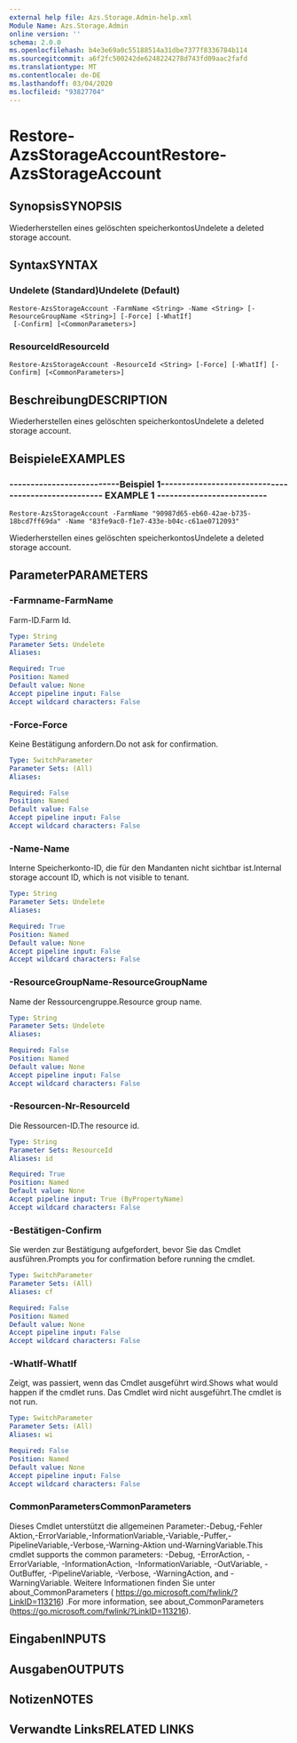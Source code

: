 ```yaml
---
external help file: Azs.Storage.Admin-help.xml
Module Name: Azs.Storage.Admin
online version: ''
schema: 2.0.0
ms.openlocfilehash: b4e3e69a0c55188514a31dbe7377f8336784b114
ms.sourcegitcommit: a6f2fc500242de6248224278d743fd09aac2fafd
ms.translationtype: MT
ms.contentlocale: de-DE
ms.lasthandoff: 03/04/2020
ms.locfileid: "93827704"
---
```

# <span data-ttu-id="0f566-101">Restore-AzsStorageAccount</span><span class="sxs-lookup"><span data-stu-id="0f566-101">Restore-AzsStorageAccount</span></span>

## <span data-ttu-id="0f566-102">Synopsis</span><span class="sxs-lookup"><span data-stu-id="0f566-102">SYNOPSIS</span></span>
<span data-ttu-id="0f566-103">Wiederherstellen eines gelöschten speicherkontos</span><span class="sxs-lookup"><span data-stu-id="0f566-103">Undelete a deleted storage account.</span></span>

## <span data-ttu-id="0f566-104">Syntax</span><span class="sxs-lookup"><span data-stu-id="0f566-104">SYNTAX</span></span>

### <span data-ttu-id="0f566-105">Undelete (Standard)</span><span class="sxs-lookup"><span data-stu-id="0f566-105">Undelete (Default)</span></span>
```
Restore-AzsStorageAccount -FarmName <String> -Name <String> [-ResourceGroupName <String>] [-Force] [-WhatIf]
 [-Confirm] [<CommonParameters>]
```

### <span data-ttu-id="0f566-106">ResourceId</span><span class="sxs-lookup"><span data-stu-id="0f566-106">ResourceId</span></span>
```
Restore-AzsStorageAccount -ResourceId <String> [-Force] [-WhatIf] [-Confirm] [<CommonParameters>]
```

## <span data-ttu-id="0f566-107">Beschreibung</span><span class="sxs-lookup"><span data-stu-id="0f566-107">DESCRIPTION</span></span>
<span data-ttu-id="0f566-108">Wiederherstellen eines gelöschten speicherkontos</span><span class="sxs-lookup"><span data-stu-id="0f566-108">Undelete a deleted storage account.</span></span>

## <span data-ttu-id="0f566-109">Beispiele</span><span class="sxs-lookup"><span data-stu-id="0f566-109">EXAMPLES</span></span>

### <span data-ttu-id="0f566-110">--------------------------Beispiel 1--------------------------</span><span class="sxs-lookup"><span data-stu-id="0f566-110">-------------------------- EXAMPLE 1 --------------------------</span></span>
```
Restore-AzsStorageAccount -FarmName "90987d65-eb60-42ae-b735-18bcd7ff69da" -Name "83fe9ac0-f1e7-433e-b04c-c61ae0712093"
```

<span data-ttu-id="0f566-111">Wiederherstellen eines gelöschten speicherkontos</span><span class="sxs-lookup"><span data-stu-id="0f566-111">Undelete a deleted storage account.</span></span>

## <span data-ttu-id="0f566-112">Parameter</span><span class="sxs-lookup"><span data-stu-id="0f566-112">PARAMETERS</span></span>

### <span data-ttu-id="0f566-113">-Farmname</span><span class="sxs-lookup"><span data-stu-id="0f566-113">-FarmName</span></span>
<span data-ttu-id="0f566-114">Farm-ID.</span><span class="sxs-lookup"><span data-stu-id="0f566-114">Farm Id.</span></span>

```yaml
Type: String
Parameter Sets: Undelete
Aliases: 

Required: True
Position: Named
Default value: None
Accept pipeline input: False
Accept wildcard characters: False
```

### <span data-ttu-id="0f566-115">-Force</span><span class="sxs-lookup"><span data-stu-id="0f566-115">-Force</span></span>
<span data-ttu-id="0f566-116">Keine Bestätigung anfordern.</span><span class="sxs-lookup"><span data-stu-id="0f566-116">Do not ask for confirmation.</span></span>

```yaml
Type: SwitchParameter
Parameter Sets: (All)
Aliases: 

Required: False
Position: Named
Default value: False
Accept pipeline input: False
Accept wildcard characters: False
```

### <span data-ttu-id="0f566-117">-Name</span><span class="sxs-lookup"><span data-stu-id="0f566-117">-Name</span></span>
<span data-ttu-id="0f566-118">Interne Speicherkonto-ID, die für den Mandanten nicht sichtbar ist.</span><span class="sxs-lookup"><span data-stu-id="0f566-118">Internal storage account ID, which is not visible to tenant.</span></span>

```yaml
Type: String
Parameter Sets: Undelete
Aliases: 

Required: True
Position: Named
Default value: None
Accept pipeline input: False
Accept wildcard characters: False
```

### <span data-ttu-id="0f566-119">-ResourceGroupName</span><span class="sxs-lookup"><span data-stu-id="0f566-119">-ResourceGroupName</span></span>
<span data-ttu-id="0f566-120">Name der Ressourcengruppe.</span><span class="sxs-lookup"><span data-stu-id="0f566-120">Resource group name.</span></span>

```yaml
Type: String
Parameter Sets: Undelete
Aliases: 

Required: False
Position: Named
Default value: None
Accept pipeline input: False
Accept wildcard characters: False
```

### <span data-ttu-id="0f566-121">-Resourcen-Nr</span><span class="sxs-lookup"><span data-stu-id="0f566-121">-ResourceId</span></span>
<span data-ttu-id="0f566-122">Die Ressourcen-ID.</span><span class="sxs-lookup"><span data-stu-id="0f566-122">The resource id.</span></span>

```yaml
Type: String
Parameter Sets: ResourceId
Aliases: id

Required: True
Position: Named
Default value: None
Accept pipeline input: True (ByPropertyName)
Accept wildcard characters: False
```

### <span data-ttu-id="0f566-123">-Bestätigen</span><span class="sxs-lookup"><span data-stu-id="0f566-123">-Confirm</span></span>
<span data-ttu-id="0f566-124">Sie werden zur Bestätigung aufgefordert, bevor Sie das Cmdlet ausführen.</span><span class="sxs-lookup"><span data-stu-id="0f566-124">Prompts you for confirmation before running the cmdlet.</span></span>

```yaml
Type: SwitchParameter
Parameter Sets: (All)
Aliases: cf

Required: False
Position: Named
Default value: None
Accept pipeline input: False
Accept wildcard characters: False
```

### <span data-ttu-id="0f566-125">-WhatIf</span><span class="sxs-lookup"><span data-stu-id="0f566-125">-WhatIf</span></span>
<span data-ttu-id="0f566-126">Zeigt, was passiert, wenn das Cmdlet ausgeführt wird.</span><span class="sxs-lookup"><span data-stu-id="0f566-126">Shows what would happen if the cmdlet runs.</span></span>
<span data-ttu-id="0f566-127">Das Cmdlet wird nicht ausgeführt.</span><span class="sxs-lookup"><span data-stu-id="0f566-127">The cmdlet is not run.</span></span>

```yaml
Type: SwitchParameter
Parameter Sets: (All)
Aliases: wi

Required: False
Position: Named
Default value: None
Accept pipeline input: False
Accept wildcard characters: False
```

### <span data-ttu-id="0f566-128">CommonParameters</span><span class="sxs-lookup"><span data-stu-id="0f566-128">CommonParameters</span></span>
<span data-ttu-id="0f566-129">Dieses Cmdlet unterstützt die allgemeinen Parameter:-Debug,-Fehler Aktion,-ErrorVariable,-InformationVariable,-Variable,-Puffer,-PipelineVariable,-Verbose,-Warning-Aktion und-WarningVariable.</span><span class="sxs-lookup"><span data-stu-id="0f566-129">This cmdlet supports the common parameters: -Debug, -ErrorAction, -ErrorVariable, -InformationAction, -InformationVariable, -OutVariable, -OutBuffer, -PipelineVariable, -Verbose, -WarningAction, and -WarningVariable.</span></span> <span data-ttu-id="0f566-130">Weitere Informationen finden Sie unter about_CommonParameters ( https://go.microsoft.com/fwlink/?LinkID=113216) .</span><span class="sxs-lookup"><span data-stu-id="0f566-130">For more information, see about_CommonParameters (https://go.microsoft.com/fwlink/?LinkID=113216).</span></span>

## <span data-ttu-id="0f566-131">Eingaben</span><span class="sxs-lookup"><span data-stu-id="0f566-131">INPUTS</span></span>

## <span data-ttu-id="0f566-132">Ausgaben</span><span class="sxs-lookup"><span data-stu-id="0f566-132">OUTPUTS</span></span>

## <span data-ttu-id="0f566-133">Notizen</span><span class="sxs-lookup"><span data-stu-id="0f566-133">NOTES</span></span>

## <span data-ttu-id="0f566-134">Verwandte Links</span><span class="sxs-lookup"><span data-stu-id="0f566-134">RELATED LINKS</span></span>

